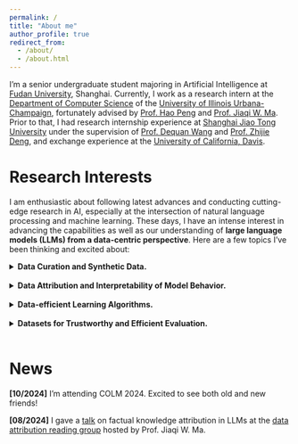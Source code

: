 ```yaml
---
permalink: /
title: "About me"
author_profile: true
redirect_from: 
  - /about/
  - /about.html
---
```


I’m a senior undergraduate student majoring in Artificial Intelligence at [Fudan University](https://www.fudan.edu.cn/en/), Shanghai. Currently, I work as a research intern at the [Department of Computer Science](https://siebelschool.illinois.edu/) of the [University of Illinois Urbana-Champaign](https://illinois.edu/), fortunately advised by [Prof. Hao Peng](https://haopeng-nlp.github.io/) and [Prof. Jiaqi W. Ma](https://jiaqima.github.io/). Prior to that, I had research internship experience at [Shanghai Jiao Tong University](https://en.sjtu.edu.cn/) under the supervision of [Prof. Dequan Wang](https://dequan.wang/) and [Prof. Zhijie Deng](https://thudzj.github.io/), and exchange experience at the [University of California, Davis](https://www.ucdavis.edu/). 


<!-- <details>
<summary><strong>demo</strong></summary>

**Markdown** content here.

</details> -->


# Research Interests
I am enthusiastic about following latest advances and conducting cutting-edge research in AI, especially at the intersection of natural language processing and machine learning. These days, I have an intense interest in advancing the capabilities as well as our understanding of **large language models (LLMs) from a data-centric perspective**. Here are a few topics I’ve been thinking and excited about:


<details>
<summary><strong>Data Curation and Synthetic Data.</strong></summary>

Today’s capable LLMs are powered by automated data curation pipelines, where large-scale datasets synthesized by LLMs themselves play a crucial role. But the prevalent noise and redundancy contained in synthetic datasets haven’t received enough attention. There’s also a lack of understanding on how various properties of synthetic data, including correctness, diversity and generation sources (e.g., real-world, on-policy or off-policy generators) contribute to the LM’s ultimate learning outcome. 

- Can we build principled data **selection** techniques that not only identify individual data points with favorable properties, but also model the interactions inside a subset of data and their joint influence? 
- Is it possible that certain human-perceived noise and redundancy in synthetic data are actually beneficial to language models? 
- In light of this, how can we further design efficient curation pipelines with better quality and diversity control?

</details>


<br>


<details>
<summary><strong>Data Attribution and Interpretability of Model Behavior.</strong></summary>

Attributing model behavior to specific training data is of vital importance to the trustworthy deployment of LLMs. But the efficiency of traditional data attribution techniques have become a major bottleneck when it comes to LLM-scale applications. It’s also questionable whether they can be well transferred across models of different sizes and architectures, and generalizable across different tasks and application domains. I’m thus interested in designing a more accessible and generalizable data attribution framework tailored to LLMs, and applying such a framework to promote trustworthy applications of LLMs in various scientific domains.

</details>


<br>


<details>
<summary><strong>Data-efficient Learning Algorithms.</strong></summary>

The success of current LLMs is a combined accomplishment of multiple learning paradigms, including unsupervised pre-training, supervised post-training (e.g., instruction tuning and preference learning) and inference-time context optimization (e.g., in-context learning and RAG). But it still remains unclear what the language model essentially learns in these learning stages, and how various forms of data contribute differently to each stage. 

- How can we scientifically study their respective working mechanism? 
- What are the shared and exclusive characteristics of "good" data for different stages? 
- Can we build algorithms that can utilize data more efficiently given the specific mechanism of each learning stage?

The following two lines of work are good examples of building and improving data-efficient learning algorithms:

- **Advance the understanding of in-context learning:** [In-context Vectors](https://arxiv.org/abs/2311.06668).
- **Improve the efficiency of supervision for preference learning:** from [DPO](https://arxiv.org/abs/2305.18290) to [KTO](https://arxiv.org/abs/2402.01306), [NCA](https://arxiv.org/abs/2402.05369), etc.

</details>


<br>


<details>
<summary><strong>Datasets for Trustworthy and Efficient Evaluation.</strong></summary>

What cannot be measured, cannot be improved. I aim to improve the evaluation of LLM capabilities from with respect to both trustworthiness and efficiency.

- How can we improve the robustness of the same evaluation pipeline across different models and hardware conditions? And how well do current evaluation methods truly reflect the LLM’s performance on the capabilities they benchmark?
- There’s also a trade-off between trustworthy and efficient evaluation. Can we maintain the robustness of evaluation results while reducing the cost of exhaustive runs, possibly by removing noisy and over-represented samples in evaluation datasets?

</details>


<br>


# News
**[10/2024]** I’m attending COLM 2024. Excited to see both old and new friends!

**[08/2024]** I gave a [talk](https://trais-lab.github.io/dattri-reading-group/recording/2024/7/) on factual knowledge attribution in LLMs at the [data attribution reading group](https://trais-lab.github.io/dattri-reading-group/) hosted by Prof. Jiaqi W. Ma.